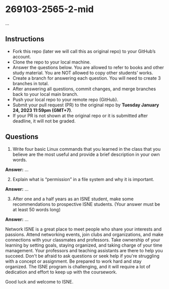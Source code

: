 # 269103-2565-2-mid
...
## Instructions

- Fork this repo (later we will call this as original repo) to your GitHub’s account. 
- Clone the repo to your local machine.
- Answer the questions below. You are allowed to refer to books and other study material. You are NOT allowed to copy other students’ works. 
- Create a branch for answering each question. You will need to create 3 branches in total.
- After answering all questions, commit changes, and merge branches back to your local main branch.
- Push your local repo to your remote repo (GitHub).
- Submit your pull request (PR) to the original repo by **Tuesday January 24, 2023 11:59pm (GMT+7)**.
- If your PR is not shown at the original repo or it is submitted after deadline, it will not be graded.

## Questions

1. Write four basic Linux commands that you learned in the class that you believe are the most useful and provide a brief description in your own words. 

**Answer:** ...

2. Explain what is “permission” in a file system and why it is important.

**Answer:** ...

3. After one and a half years as an ISNE student, make some recommendations to prospective ISNE students. (Your answer must be at least 50 words long)

**Answer:** ...

Network ISNE is a great place to meet people 
who share your interests and passions. 
Attend networking events, join clubs and organizations, and make connections with your classmates and professors.
Take ownership of your learning by setting goals, staying organized, and taking charge of your time management.
Your professors and teaching assistants are there to help you succeed. 
Don't be afraid to ask questions or seek help if you're struggling with a concept or assignment.
Be prepared to work hard and stay organized. 
The ISNE program is challenging, and it will require a lot of dedication and effort to keep up with the coursework.

Good luck and welcome to ISNE.
